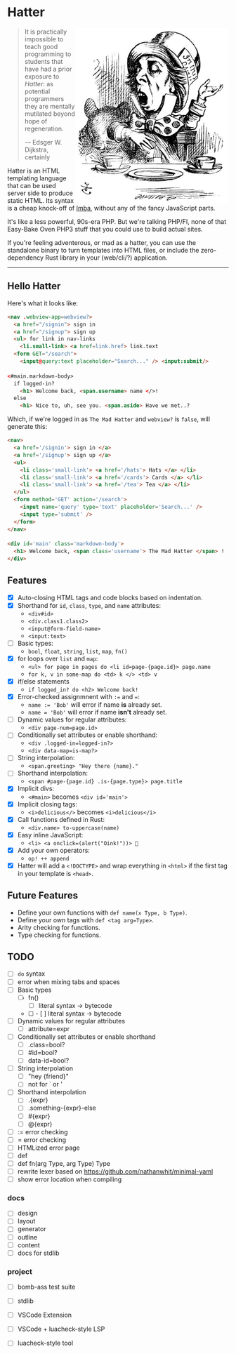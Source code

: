 # Hatter

<img src="./img/rhetoric.jpg" align="right" width="350" alt="The Mad Hatter discussing Hatter" />

> It is practically impossible to teach good programming to students
> that have had a prior exposure to _Hatter_: as potential programmers
> they are mentally mutilated beyond hope of regeneration.
>
> -– Edsger W. Dijkstra, certainly

Hatter is an HTML templating language that can be used server side to
produce static HTML. Its syntax is a cheap knock-off of
[Imba](https://imba.io), without any of the fancy JavaScript parts.

It's like a less powerful, 90s-era PHP. But we're talking PHP/FI, none
of that Easy-Bake Oven PHP3 stuff that you could use to build actual
sites.

If you're feeling adventerous, or mad as a hatter, you can use the
standalone binary to turn templates into HTML files, or include the
zero-dependency Rust library in your (web/cli/?) application.

---

## Hello Hatter

Here's what it looks like:

```html
<nav .webview-app=webview?>
  <a href="/signin"> sign in
  <a href="/signup"> sign up
  <ul> for link in nav-links
    <li.small-link> <a href=link.href> link.text
  <form GET="/search">
    <input@query:text placeholder="Search..." /> <input:submit/>

<#main.markdown-body>
  if logged-in?
    <h1> Welcome back, <span.username> name </>!
  else
    <h1> Nice to, uh, see you. <span.aside> Have we met..?
```

Which, if we're logged in as `The Mad Hatter` and `webview?` is
`false`, will generate this:

```html
<nav>
  <a href='/signin'> sign in </a>
  <a href='/signup'> sign up </a>
  <ul>
    <li class='small-link'> <a href='/hats'> Hats </a> </li>
    <li class='small-link'> <a href='/cards'> Cards </a> </li>
    <li class='small-link'> <a href='/tea'> Tea </a> </li>
  </ul>
  <form method='GET' action='/search'>
    <input name='query' type='text' placeholder='Search...' />
    <input type='submit' />
  </form>
</nav>

<div id='main' class='markdown-body'>
  <h1> Welcome back, <span class='username'> The Mad Hatter </span> !
</div>
```

## Features

- [x] Auto-closing HTML tags and code blocks based on indentation.
- [x] Shorthand for `id`, `class`, `type`, and `name` attributes:
  - `<div#id>`
  - `<div.class1.class2>`
  - `<input@form-field-name>`
  - `<input:text>`
- [ ] Basic types:
  - `bool`, `float`, `string`, `list`, `map`, `fn()`
- [x] for loops over `list` and `map`:
  - `<ul> for page in pages do <li id=page-{page.id}> page.name`
  - `for k, v in some-map do <td> k </> <td> v`
- [x] if/else statements
  - `if logged_in? do <h2> Welcome back!`
- [x] Error-checked assignmnent with `:=` and `=`:
  - `name := 'Bob'`  will error if name **is** already set.
  - `name = 'Bob'`  will error if name **isn't** already set.
- [ ] Dynamic values for regular attributes:
  - `<div page-num=page.id>`
- [ ] Conditionally set attributes or enable shorthand:
  - `<div .logged-in=logged-in?>`
  - `<div data-map=is-map?>`
- [ ] String interpolation:
  - `<span.greeting> "Hey there {name}."`
- [ ] Shorthand interpolation:
  - `<span #page-{page.id} .is-{page.type}> page.title`
- [x] Implicit divs:
  - `<#main>` becomes `<div id='main'>`
- [x] Implicit closing tags:
  - `<i>delicious</>` becomes `<i>delicious</i>`
- [x] Call functions defined in Rust:
  - `<div.name> to-uppercase(name)`
- [x] Easy inline JavaScript:
  - `<li> <a onclick=(alert("Oink!"))> 🐷`
- [x] Add your own operators:
  - `op! ++ append`
- [x] Hatter will add a `<!DOCTYPE>` and wrap everything in `<html>` if
  the first tag in your template is `<head>`.

## Future Features

- Define your own functions with `def name(x Type, b Type)`.
- Define your own tags with `def <tag arg=Type>`.
- Arity checking for functions.
- Type checking for functions.

## TODO

- [ ] `do` syntax
- [ ] error when mixing tabs and spaces
- [ ] Basic types
  - [ ] fn()
    - [ ] literal syntax -> bytecode
  - [ ] <tag>
    - [ ] literal syntax -> bytecode
- [ ] Dynamic values for regular attributes
  - [ ] attribute=expr
- [ ] Conditionally set attributes or enable shorthand
  - [ ] .class=bool?
  - [ ] #id=bool?
  - [ ] data-id=bool?
- [ ] String interpolation
  - [ ] "hey {friend}"
  - [ ] not for ` or '
- [ ] Shorthand interpolation
  - [ ] .{expr}
  - [ ] .something-{expr}-else
  - [ ] #{expr}
  - [ ] @{expr}
- [ ] := error checking
- [ ] = error checking
- [ ] HTMLized error page
- [ ] def <tag attr=Type>
- [ ] def fn(arg Type, arg Type) Type
- [ ] rewrite lexer based on https://github.com/nathanwhit/minimal-yaml
- [ ] show error location when compiling

### docs

- [ ] design
- [ ] layout
- [ ] generator
- [ ] outline
- [ ] content
- [ ] docs for stdlib

### project

- [ ] bomb-ass test suite
- [ ] stdlib
- [ ] VSCode Extension
- [ ] VSCode + luacheck-style LSP
- [ ] luacheck-style tool

